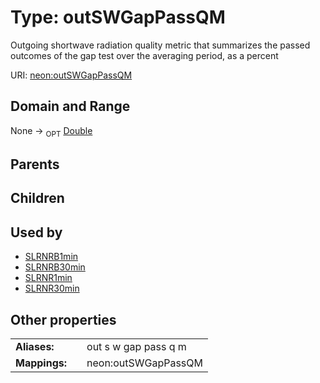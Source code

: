 
# Type: outSWGapPassQM


Outgoing shortwave radiation quality metric that summarizes the passed outcomes of the gap test over the averaging period, as a percent

URI: [neon:outSWGapPassQM](https://data.neonscience.org/outSWGapPassQM)


## Domain and Range

None ->  <sub>OPT</sub> [Double](types/Double.md)

## Parents


## Children


## Used by

 * [SLRNRB1min](SLRNRB1min.md)
 * [SLRNRB30min](SLRNRB30min.md)
 * [SLRNR1min](SLRNR1min.md)
 * [SLRNR30min](SLRNR30min.md)

## Other properties

|  |  |  |
| --- | --- | --- |
| **Aliases:** | | out s w gap pass q m |
| **Mappings:** | | neon:outSWGapPassQM |

